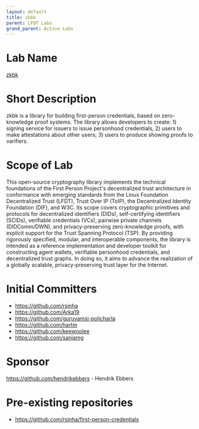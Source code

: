 ```yaml
---
layout: default
title: zkbk
parent: LFDT Labs
grand_parent: Active Labs
---
```


# Lab Name

[zkbk](https://github.com/lf-decentralized-trust-labs/zkbk)

# Short Description

zkbk is a library for building first-person credentials, based on zero-knowledge proof systems. The library allows developers to create: 1) signing service for issuers to issue personhood credentials, 2) users to make attestations about other users; 3) users to produce showing proofs to varifiers.

# Scope of Lab
This open-source cryptography library implements the technical foundations of the First Person Project's decentralized trust architecture in conformance with emerging standards from the Linux Foundation Decentralized Trust (LFDT), Trust Over IP (ToIP), the Decentralized Identity Foundation (DIF), and W3C. Its scope covers cryptographic primitives and protocols for decentralized identifiers (DIDs), self-certifying identifiers (SCIDs), verifiable credentials (VCs), pairwise private channels (DIDComm/DWN), and privacy-preserving zero-knowledge proofs, with explicit support for the Trust Spanning Protocol (TSP). By providing rigorously specified, modular, and interoperable components, the library is intended as a reference implementation and developer toolkit for constructing agent wallets, verifiable personhood credentials, and decentralized trust graphs. In doing so, it aims to advance the realization of a globally scalable, privacy-preserving trust layer for the Internet.


# Initial Committers

- https://github.com/rsinha
- https://github.com/Arka19
- https://github.com/guruvamsi-policharla
- https://github.com/hartm
- https://github.com/keewoolee
- https://github.com/sanjamg

# Sponsor

https://github.com/hendrikebbers - Hendrik Ebbers

# Pre-existing repositories

- https://github.com/rsinha/first-person-credentials
